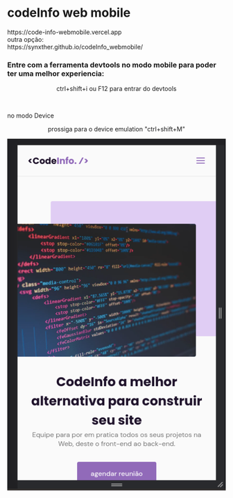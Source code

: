 # codeInfo web mobile
<div>
    <span target="_blank">
        https://code-info-webmobile.vercel.app
    </span>
    <br>
    <span>outra opção:</span>
    <br>
    <span>
        https://synxther.github.io/codeInfo_webmobile/
    </span>
 <h3>Entre com a ferramenta devtools no modo mobile para poder ter uma melhor experiencia:</h3>

</div>
 <p style="text-align:center ;">ctrl+shift+i ou F12 para entrar do devtools</p>
 <br>

 <p>no modo Device</p>

  <p style="text-align:center;"> prossiga para o device emulation "ctrl+shift+M"</p>
 <img src="./readimages/1.png">


